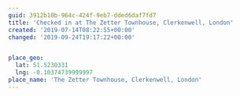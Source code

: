 ```yaml
---
guid: 3912b10b-964c-424f-9eb7-dded6daf7fd7
title: 'Checked in at The Zetter Townhouse, Clerkenwell, London'
created: '2019-07-14T08:22:55+00:00'
changed: '2019-09-24T19:17:22+00:00'


place_geo:
  lat: 51.5230331
  lng: -0.10374739999997
place_name: 'The Zetter Townhouse, Clerkenwell, London'
---
```


